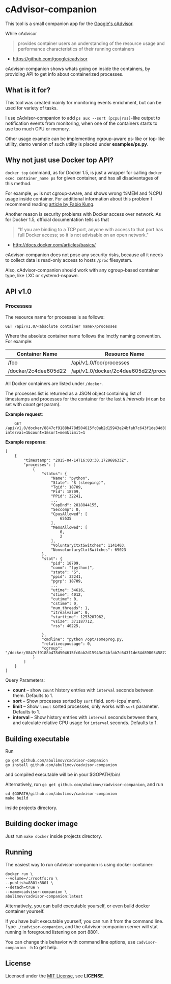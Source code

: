 # cAdvisor-companion

This tool is a small companion app for the
[Google's cAdvisor](https://github.com/google/cadvisor).

While cAdvisor
> provides container users an understanding
of the resource usage and performance characteristics of
their running containers
 - https://github.com/google/cadvisor

cAdvisor-companion shows whats going on inside the containers, by providing
API to get info about containerized processes.


## What is it for?

This tool was created mainly for monitoring events enrichment,
but can be used for variety of tasks.

I use cAdvisor-companion to add `ps aux --sort [pcpu|rss]`-like output
to notification events from monitoring, when one of the containers starts to
use too much CPU or memory.

Other usage example can be implementing cgroup-aware ps-like or top-like utility,
demo version of such utility is placed under **examples/ps.py**.


## Why not just use Docker top API?

`docker top` command, as for Docker 1.5, is just a wrapper for calling
`docker exec container_name ps` for given  container, and has all
disadvantages of this method.

For example, `ps` is not cgroup-aware, and shows wrong %MEM and %CPU
usage inside container. For additional information about this problem I recommend reading
[article by Fabio Kung](http://fabiokung.com/2014/03/13/memory-inside-linux-containers/).

Another reason is security problems with Docker access over network.
As for Docker 1.5, official documentation tells us that
>"If you are binding to a TCP port, anyone with access to that port has full Docker access; so it is not advisable on an open network."
- http://docs.docker.com/articles/basics/

cAdvisor-companion does not pose any security risks, because
all it needs to collect data is read-only access to hosts `/proc` filesystem.

Also, cAdvisor-companion should work with any cgroup-based container type,
like LXC or systemd-nspawn.



## API v1.0

### Processes

The resource name for processes is as follows:

`GET /api/v1.0/<absolute container name>/processes`

Where the absolute container name follows the lmctfy naming convention. For example:

| Container Name       | Resource Name                             |
|----------------------|-------------------------------------------|
| /foo                 | /api/v1.0/foo/processes                  |
| /docker/2c4dee605d22 | /api/v1.0/docker/2c4dee605d22/processes  |

All Docker containers are listed under `/docker`.

The processes list is returned as a JSON object containing list of timestamps and processes for the container for the last `N` *intervals* (`N` can be set with *count* get param).

**Example request**:

        GET /api/v1.0/docker/8847cf9188b478d504615fc0ab2d15943e24bfab7c643f1de34d898034587200/processes?interval=1&count=1&sort=mem&limit=1

**Example response**:

```
[
    {
        "timestamp": "2015-04-14T16:03:30.172968633Z",
        "processes": [
            {
                "status": {
                    "Name": "python",
                    "State": "S (sleeping)",
                    "Tgid": 18709,
                    "Pid": 18709,
                    "PPid": 32241,
                    ...
                    "CapBnd": 2818844155,
                    "Seccomp": 0,
                    "CpusAllowed": [
                        65535
                    ],
                    "MemsAllowed": [
                        0,
                        2
                    ],
                    "VoluntaryCtxtSwitches": 1141403,
                    "NonvoluntaryCtxtSwitches": 69023
                },
                "stat": {
                    "pid": 18709,
                    "comm": "(python)",
                    "state": "S",
                    "ppid": 32241,
                    "pgrp": 18709,
                    ...
                    "utime": 34616,
                    "stime": 4012,
                    "cutime": 0,
                    "cstime": 0,
                    "num_threads": 1,
                    "itrealvalue": 0,
                    "starttime": 1253207962,
                    "vsize": 371187712,
                    "rss": 40225,

                },
                "cmdline": "python /opt/someprog.py,
                "relativecpuusage": 0,
                "cgroup": "/docker/8847cf9188b478d504615fc0ab2d15943e24bfab7c643f1de34d898034587200"
            }
        ]
    }
]
```

Query Parameters:

-   **count** – show `count` history entries with `interval` seconds between them. Defaults to 1.
-   **sort** – Show processes sorted by `sort` field. sort=(cpu|mem).
-   **limit** – Show `limit` sorted processes, only works with `sort` parameter. Defaults to 1.
-   **interval** – Show history entries with `interval` seconds between them,
    and calculate relative CPU usage for `interval` seconds. Defaults to 1.

## Building executable

Run

```shell
go get github.com/abulimov/cadvisor-companion
go install github.com/abulimov/cadvisor-companion
```
and compiled executable will be in your $GOPATH/bin/

Alternatively, run `go get github.com/abulimov/cadvisor-companion`,
and run
```
cd $GOPATH/github.com/abulimov/cadvisor-companion
make build
```
inside projects directory.

## Building docker image

Just run `make docker` inside projects directory.

## Running

The easiest way to run cAdvisor-companion is using docker container:

    docker run \
    --volume=/:/rootfs:ro \
    --publish=8801:8801 \
    --detach=true \
    --name=cadvisor-companion \
    abulimov/cadvisor-companion:latest

Alternatively, you can build executable yourself, or even build
docker container yourself.

If you have built executable yourself, you can run it from the command line.
Type `./cadvisor-companion`, and the cAdvisor-companion server will stat running
in foreground listening on port 8801.

You can change this behavior with command line options, use
`cadvisor-companion -h` to get help.


## License

Licensed under the [MIT License](http://opensource.org/licenses/MIT),
see **LICENSE**.
